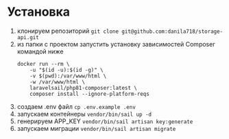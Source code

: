 # Установка

1. клонируем репозиторий ``git clone git@github.com:danila718/storage-api.git``
2. из папки с проектом запустить установку зависимостей Composer командой ниже
    ```shell
    docker run --rm \
        -u "$(id -u):$(id -g)" \
        -v $(pwd):/var/www/html \
        -w /var/www/html \
        laravelsail/php81-composer:latest \
        composer install --ignore-platform-reqs
    ```
3. создаем .env файл ``cp .env.example .env``
4. запускаем контейнеры ``vendor/bin/sail up -d``
5. генерируем APP_KEY ``vendor/bin/sail artisan key:generate``
6. запускаем миграции ``vendor/bin/sail artisan migrate``
